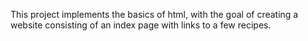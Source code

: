 This project implements the basics of html, with the goal of creating a website consisting of an index page with links to a few recipes.